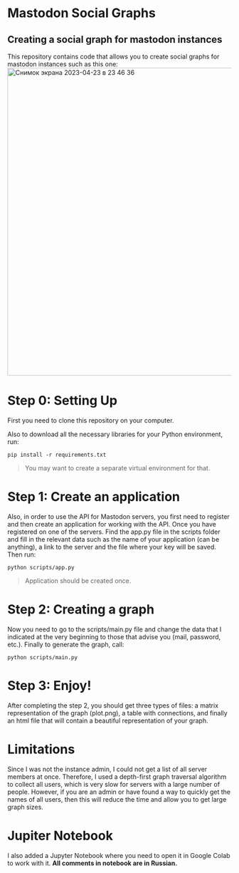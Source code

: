 # Mastodon Social Graphs
## Creating a social graph for mastodon instances
This repository contains code that allows you to create social graphs for mastodon instances such as this one:
<img width="691" alt="Снимок экрана 2023-04-23 в 23 46 36" src="https://user-images.githubusercontent.com/91324982/233857558-e86fc742-f562-4613-aec5-2ba3a5235d22.png">

# Step 0: Setting Up
First you need to clone this repository on your computer.

Also to download all the necessary libraries for your Python environment, run:
```
pip install -r requirements.txt
```
> You may want to create a separate virtual environment for that.

# Step 1: Create an application
Also, in order to use the API for Mastodon servers, you first need to register and then create an application for working with the API.
Once you have registered on one of the servers. Find the app.py file in the scripts folder and fill in the relevant data such as the name of your application (can be anything), a link to the server and the file where your key will be saved. Then run: 
```
python scripts/app.py
```
> Application should be created once.

# Step 2: Creating a graph

Now you need to go to the scripts/main.py file and change the data that I indicated at the very beginning to those that advise you (mail, password, etc.).
Finally to generate the graph, call:
```
python scripts/main.py
```

# Step 3: Enjoy!
After completing the step 2, you should get three types of files: a matrix representation of the graph (plot.png), a table with connections, and finally an html file that will contain a beautiful representation of your graph.

# Limitations
Since I was not the instance admin, I could not get a list of all server members at once. Therefore, I used a depth-first graph traversal algorithm to collect all users, which is very slow for servers with a large number of people. However, if you are an admin or have found a way to quickly get the names of all users, then this will reduce the time and allow you to get large graph sizes.

# Jupiter Notebook

I also added a Jupyter Notebook where you need to open it in Google Colab to work with it. **All comments in notebook are in Russian.**

